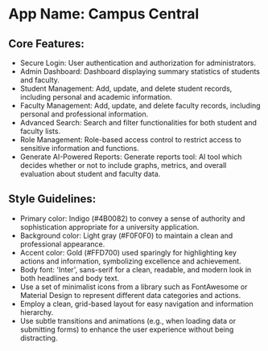 # **App Name**: Campus Central

## Core Features:

- Secure Login: User authentication and authorization for administrators.
- Admin Dashboard: Dashboard displaying summary statistics of students and faculty.
- Student Management: Add, update, and delete student records, including personal and academic information.
- Faculty Management: Add, update, and delete faculty records, including personal and professional information.
- Advanced Search: Search and filter functionalities for both student and faculty lists.
- Role Management: Role-based access control to restrict access to sensitive information and functions.
- Generate AI-Powered Reports: Generate reports tool: AI tool which decides whether or not to include graphs, metrics, and overall evaluation about student and faculty data.

## Style Guidelines:

- Primary color: Indigo (#4B0082) to convey a sense of authority and sophistication appropriate for a university application.
- Background color: Light gray (#F0F0F0) to maintain a clean and professional appearance.
- Accent color: Gold (#FFD700) used sparingly for highlighting key actions and information, symbolizing excellence and achievement.
- Body font: 'Inter', sans-serif for a clean, readable, and modern look in both headlines and body text.
- Use a set of minimalist icons from a library such as FontAwesome or Material Design to represent different data categories and actions.
- Employ a clean, grid-based layout for easy navigation and information hierarchy.
- Use subtle transitions and animations (e.g., when loading data or submitting forms) to enhance the user experience without being distracting.